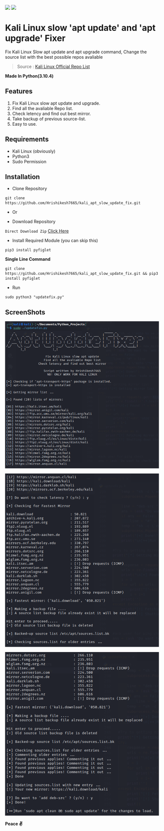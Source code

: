 [![](https://forthebadge.com/images/badges/made-with-python.svg)](https://www.python.org)
[![](https://img.shields.io/badge/Supported%20OS-Linux-green.svg)](https://www.linux.org/pages/download/)

# Kali Linux slow 'apt update' and 'apt upgrade' Fixer
Fix Kali Linux Slow apt update and apt upgrade command, Change the source list with the best possible repos avaliable

> Source : [Kali Linux Official Repo List](https://http.kali.org/README.mirrorlist)


**Made In Python(3.10.4)**


## Features

1. Fix Kali Linux slow apt update and upgrade.
2. Find all the avaliable Repo list.
3. Check letency and find out best mirror.
4. Take backup of previous source-list.
5. Easy to use.

## Requirements

- Kali Linux (obviously)
- Python3
- Sudo Permission


## Installation

- Clone Repository

```
git clone https://github.com/Hrishikesh7665/kali_apt_slow_update_fix.git
```
- Or

- Download Repository

`Direct Download Zip` [Click Here](https://codeload.github.com/Hrishikesh7665/kali_apt_slow_update_fix/zip/refs/heads/main)

- Install Required Module (you can skip this)

```
pip3 install pyfiglet
```

**Single Line Command**

```
git clone https://github.com/Hrishikesh7665/kali_apt_slow_update_fix.git && pip3 install pyfiglet
```

- Run

```
sudo python3 "updatefix.py"
```

## ScreenShots

![](https://github.com/Hrishikesh7665/kali_apt_slow_update_fix/blob/main/Screenshots/1.png)

![](https://github.com/Hrishikesh7665/kali_apt_slow_update_fix/blob/main/Screenshots/2.png)

![](https://github.com/Hrishikesh7665/kali_apt_slow_update_fix/blob/main/Screenshots/3.png)


**Peace ✌️**
